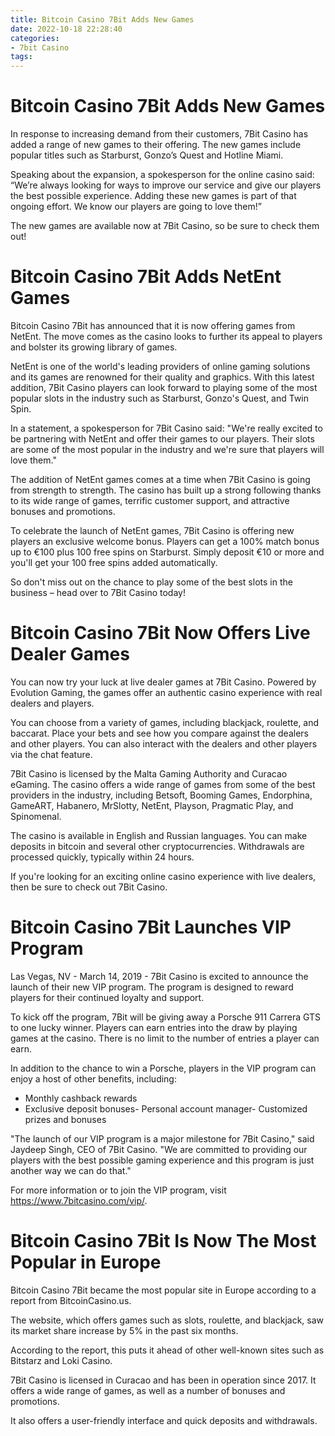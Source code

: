 ```yaml
---
title: Bitcoin Casino 7Bit Adds New Games
date: 2022-10-18 22:28:40
categories:
- 7bit Casino
tags:
---
```



#  Bitcoin Casino 7Bit Adds New Games

In response to increasing demand from their customers, 7Bit Casino has added a range of new games to their offering. The new games include popular titles such as Starburst, Gonzo’s Quest and Hotline Miami.

Speaking about the expansion, a spokesperson for the online casino said: “We’re always looking for ways to improve our service and give our players the best possible experience. Adding these new games is part of that ongoing effort. We know our players are going to love them!”

The new games are available now at 7Bit Casino, so be sure to check them out!

#  Bitcoin Casino 7Bit Adds NetEnt Games

Bitcoin Casino 7Bit has announced that it is now offering games from NetEnt. The move comes as the casino looks to further its appeal to players and bolster its growing library of games.

NetEnt is one of the world's leading providers of online gaming solutions and its games are renowned for their quality and graphics. With this latest addition, 7Bit Casino players can look forward to playing some of the most popular slots in the industry such as Starburst, Gonzo's Quest, and Twin Spin.

In a statement, a spokesperson for 7Bit Casino said: "We're really excited to be partnering with NetEnt and offer their games to our players. Their slots are some of the most popular in the industry and we're sure that players will love them."

The addition of NetEnt games comes at a time when 7Bit Casino is going from strength to strength. The casino has built up a strong following thanks to its wide range of games, terrific customer support, and attractive bonuses and promotions.

To celebrate the launch of NetEnt games, 7Bit Casino is offering new players an exclusive welcome bonus. Players can get a 100% match bonus up to €100 plus 100 free spins on Starburst. Simply deposit €10 or more and you'll get your 100 free spins added automatically.

So don't miss out on the chance to play some of the best slots in the business – head over to 7Bit Casino today!

#  Bitcoin Casino 7Bit Now Offers Live Dealer Games

You can now try your luck at live dealer games at 7Bit Casino. Powered by Evolution Gaming, the games offer an authentic casino experience with real dealers and players.

You can choose from a variety of games, including blackjack, roulette, and baccarat. Place your bets and see how you compare against the dealers and other players. You can also interact with the dealers and other players via the chat feature.

7Bit Casino is licensed by the Malta Gaming Authority and Curacao eGaming. The casino offers a wide range of games from some of the best providers in the industry, including Betsoft, Booming Games, Endorphina, GameART, Habanero, MrSlotty, NetEnt, Playson, Pragmatic Play, and Spinomenal.

The casino is available in English and Russian languages. You can make deposits in bitcoin and several other cryptocurrencies. Withdrawals are processed quickly, typically within 24 hours.

If you're looking for an exciting online casino experience with live dealers, then be sure to check out 7Bit Casino.

#  Bitcoin Casino 7Bit Launches VIP Program

Las Vegas, NV - March 14, 2019 - 7Bit Casino is excited to announce the launch of their new VIP program. The program is designed to reward players for their continued loyalty and support.

To kick off the program, 7Bit will be giving away a Porsche 911 Carrera GTS to one lucky winner. Players can earn entries into the draw by playing games at the casino. There is no limit to the number of entries a player can earn.

In addition to the chance to win a Porsche, players in the VIP program can enjoy a host of other benefits, including:

- Monthly cashback rewards
- Exclusive deposit bonuses- Personal account manager- Customized prizes and bonuses

"The launch of our VIP program is a major milestone for 7Bit Casino," said Jaydeep Singh, CEO of 7Bit Casino. "We are committed to providing our players with the best possible gaming experience and this program is just another way we can do that."

For more information or to join the VIP program, visit https://www.7bitcasino.com/vip/.

#  Bitcoin Casino 7Bit Is Now The Most Popular in Europe

Bitcoin Casino 7Bit became the most popular site in Europe according to a report from BitcoinCasino.us.

The website, which offers games such as slots, roulette, and blackjack, saw its market share increase by 5% in the past six months.

According to the report, this puts it ahead of other well-known sites such as Bitstarz and Loki Casino.

7Bit Casino is licensed in Curacao and has been in operation since 2017. It offers a wide range of games, as well as a number of bonuses and promotions.

It also offers a user-friendly interface and quick deposits and withdrawals.